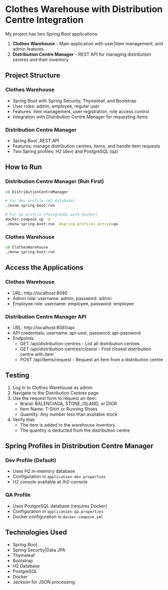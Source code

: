 # Clothes Warehouse with Distribution Centre Integration

My project has two Spring Boot applications:
1. **Clothes Warehouse** - Main application with user|item management, and admin features
2. **Distribution Centre Manager** - REST API for managing distribution centres and their inventory

## Project Structure

### Clothes Warehouse
- Spring Boot with Spring Security, Thymeleaf, and Bootstrap
- User roles: admin, employee, regular user
- Features: item management, user registration, role access control
- Integration with Distribution Centre Manager for requesting items

### Distribution Centre Manager
- Spring Boot ,REST API 
- Features: manage distribution centres, items, and handle item requests
- Two Spring profiles: H2 (dev) and PostgreSQL (qa)

## How to Run

### Distribution Centre Manager (Run First)
```bash
cd DistributionCentreManager

# For dev profile (H2 database)
./mvnw spring-boot:run

# For qa profile (PostgreSQL with Docker)
docker-compose up -d
./mvnw spring-boot:run -Dspring.profiles.active=qa
```

### Clothes Warehouse
```bash
cd ClothesWarehouse
./mvnw spring-boot:run
```

## Access the Applications

### Clothes Warehouse
- URL: http://localhost:8080
- Admin role: username: admin, password: admin
- Employee role: username: employee, password: employee

### Distribution Centre Manager API
- URL: http://localhost:8081/api
- API credentials: username: api-user, password: api-password
- Endpoints:
  - GET /api/distribution-centres - List all distribution centres
  - GET /api/distribution-centres/closest - Find closest distribution centre with item
  - POST /api/items/request - Request an item from a distribution centre

## Testing 

1. Log in to Clothes Warehouse as admin
2. Navigate to the Distribution Centres page
3. Use the request form to request an item:
   - Brand: BALENCIAGA, STONE_ISLAND, or DIOR
   - Item Name: T-Shirt or Running Shoes
   - Quantity: Any number less than available stock
4. Verify that:
   - The item is added to the warehouse inventory
   - The quantity is deducted from the distribution centre

## Spring Profiles in Distribution Centre Manager

### Dev Profile (Default)
- Uses H2 in-memory database
- Configuration in `application-dev.properties`
- H2 console available at /h2-console

### QA Profile
- Uses PostgreSQL database (requires Docker)
- Configuration in `application-qa.properties`
- Docker configuration in `docker-compose.yml`

## Technologies Used

- Spring Boot 
- Spring Security|Data JPA
- Thymeleaf
- Bootstrap 
- H2 Database
- PostgreSQL
- Docker
- Jackson for JSON processing
